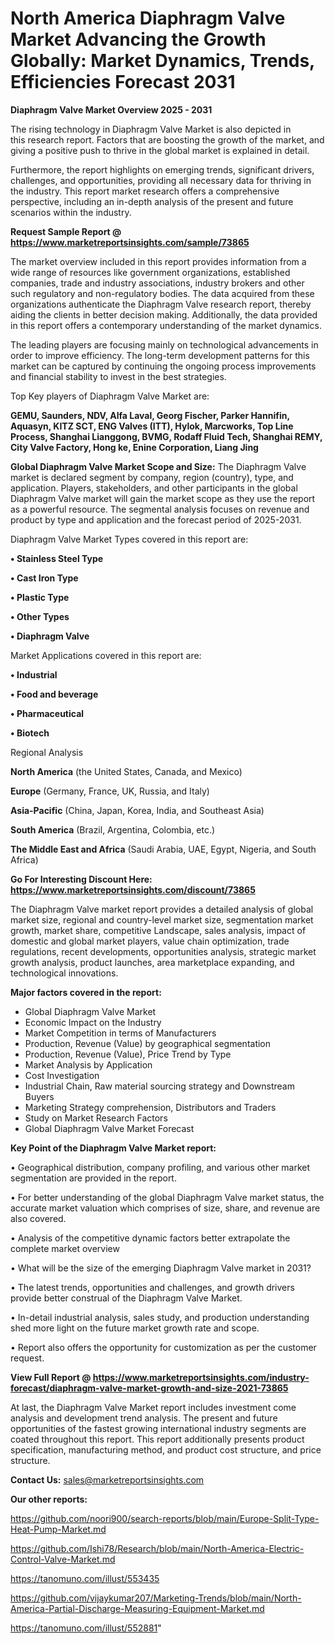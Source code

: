 # North America Diaphragm Valve Market Advancing the Growth Globally: Market Dynamics, Trends, Efficiencies Forecast 2031

<Strong> Diaphragm Valve Market Overview 2025 - 2031</strong>

The rising technology in Diaphragm Valve Market is also depicted in this research report. Factors that are boosting the growth of the market, and giving a positive push to thrive in the global market is explained in detail.

Furthermore, the report highlights on emerging trends, significant drivers, challenges, and opportunities, providing all necessary data for thriving in the industry. This report market research offers a comprehensive perspective, including an in-depth analysis of the present and future scenarios within the industry.

<strong>Request Sample Report @ <a href=https://www.marketreportsinsights.com/sample/73865>https://www.marketreportsinsights.com/sample/73865</a></strong>

The market overview included in this report provides information from a wide range of resources like government organizations, established companies, trade and industry associations, industry brokers and other such regulatory and non-regulatory bodies. The data acquired from these organizations authenticate the Diaphragm Valve research report, thereby aiding the clients in better decision making. Additionally, the data provided in this report offers a contemporary understanding of the market dynamics.

The leading players are focusing mainly on technological advancements in order to improve efficiency. The long-term development patterns for this market can be captured by continuing the ongoing process improvements and financial stability to invest in the best strategies.

Top Key players of Diaphragm Valve Market are:

<strong>GEMU, Saunders, NDV, Alfa Laval, Georg Fischer, Parker Hannifin, Aquasyn, KITZ SCT, ENG Valves (ITT), Hylok, Marcworks, Top Line Process, Shanghai Lianggong, BVMG, Rodaff Fluid Tech, Shanghai REMY, City Valve Factory, Hong ke, Enine Corporation, Liang Jing</strong>

<strong><b>Global Diaphragm Valve Market Scope and Size:</b></strong>
The Diaphragm Valve market is declared segment by company, region (country), type, and application. Players, stakeholders, and other participants in the global Diaphragm Valve market will gain the market scope as they use the report as a powerful resource. The segmental analysis focuses on revenue and product by type and application and the forecast period of 2025-2031.

Diaphragm Valve Market Types covered in this report are:

<strong>• Stainless Steel Type

• Cast Iron Type

• Plastic Type

• Other Types

• Diaphragm Valve</strong>

Market Applications covered in this report are:

<strong>• Industrial

• Food and beverage

• Pharmaceutical

• Biotech</strong> 

Regional Analysis

<strong>North America</strong> (the United States, Canada, and Mexico)

<strong>Europe</strong> (Germany, France, UK, Russia, and Italy)

<strong>Asia-Pacific</strong> (China, Japan, Korea, India, and Southeast Asia)

<strong>South America</strong> (Brazil, Argentina, Colombia, etc.)

<strong>The Middle East and Africa</strong> (Saudi Arabia, UAE, Egypt, Nigeria, and South Africa)

<strong>Go For Interesting Discount Here: <a href=https://www.marketreportsinsights.com/discount/73865>https://www.marketreportsinsights.com/discount/73865</a></strong>

The Diaphragm Valve market report provides a detailed analysis of global market size, regional and country-level market size, segmentation market growth, market share, competitive Landscape, sales analysis, impact of domestic and global market players, value chain optimization, trade regulations, recent developments, opportunities analysis, strategic market growth analysis, product launches, area marketplace expanding, and technological innovations.

<strong><b>Major factors covered in the report:</b></strong>
<ul>
  <li>Global Diaphragm Valve Market </li>
  <li>Economic Impact on the Industry</li>
  <li>Market Competition in terms of Manufacturers</li>
  <li>Production, Revenue (Value) by geographical segmentation</li>
  <li>Production, Revenue (Value), Price Trend by Type</li>
  <li>Market Analysis by Application</li>
  <li>Cost Investigation</li>
  <li>Industrial Chain, Raw material sourcing strategy and Downstream Buyers</li>
  <li>Marketing Strategy comprehension, Distributors and Traders</li>
  <li>Study on Market Research Factors</li>
  <li>Global Diaphragm Valve Market Forecast</li>
</ul>

<strong><b>Key Point of the Diaphragm Valve Market report:</b></strong>

• Geographical distribution, company profiling, and various other market segmentation are provided in the report.

• For better understanding of the global Diaphragm Valve market status, the accurate market valuation which comprises of size, share, and revenue are also covered.

• Analysis of the competitive dynamic factors better extrapolate the complete market overview

• What will be the size of the emerging Diaphragm Valve market in 2031?

• The latest trends, opportunities and challenges, and growth drivers provide better construal of the Diaphragm Valve Market.

• In-detail industrial analysis, sales study, and production understanding shed more light on the future market growth rate and scope.

• Report also offers the opportunity for customization as per the customer request.

<strong><b>View Full Report @ <a href=https://www.marketreportsinsights.com/industry-forecast/diaphragm-valve-market-growth-and-size-2021-73865>https://www.marketreportsinsights.com/industry-forecast/diaphragm-valve-market-growth-and-size-2021-73865</a></b></strong>


At last, the Diaphragm Valve Market report includes investment come analysis and development trend analysis. The present and future opportunities of the fastest growing international industry segments are coated throughout this report. This report additionally presents product specification, manufacturing method, and product cost structure, and price structure.

<strong>Contact Us:</strong>
sales@marketreportsinsights.com

<strong>Our other reports:</strong>

<a href=https://github.com/noori900/search-reports/blob/main/Europe-Split-Type-Heat-Pump-Market.md>https://github.com/noori900/search-reports/blob/main/Europe-Split-Type-Heat-Pump-Market.md</a>

<a href=https://github.com/Ishi78/Research/blob/main/North-America-Electric-Control-Valve-Market.md>https://github.com/Ishi78/Research/blob/main/North-America-Electric-Control-Valve-Market.md</a>

<a href=https://tanomuno.com/illust/553435>https://tanomuno.com/illust/553435</a>

<a href=https://github.com/vijaykumar207/Marketing-Trends/blob/main/North-America-Partial-Discharge-Measuring-Equipment-Market.md>https://github.com/vijaykumar207/Marketing-Trends/blob/main/North-America-Partial-Discharge-Measuring-Equipment-Market.md</a>

<a href=https://tanomuno.com/illust/552881>https://tanomuno.com/illust/552881</a>"

